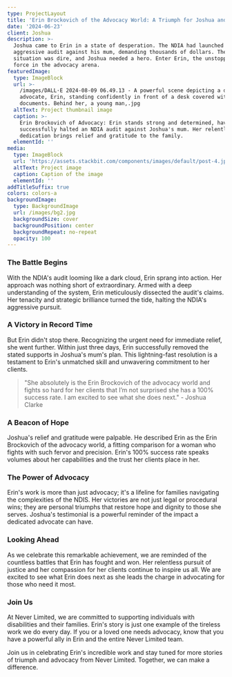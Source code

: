 ```yaml
---
type: ProjectLayout
title: 'Erin Brockovich of the Advocacy World: A Triumph for Joshua and His Mum'
date: '2024-06-23'
client: Joshua
description: >-
  Joshua came to Erin in a state of desperation. The NDIA had launched an
  aggressive audit against his mum, demanding thousands of dollars. The
  situation was dire, and Joshua needed a hero. Enter Erin, the unstoppable
  force in the advocacy arena.
featuredImage:
  type: ImageBlock
  url: >-
    /images/DALL·E 2024-08-09 06.49.13 - A powerful scene depicting a determined
    advocate, Erin, standing confidently in front of a desk covered with legal
    documents. Behind her, a young man,.jpg
  altText: Project thumbnail image
  caption: >-
    Erin Brockovich of Advocacy: Erin stands strong and determined, having
    successfully halted an NDIA audit against Joshua's mum. Her relentless
    dedication brings relief and gratitude to the family.
  elementId: ''
media:
  type: ImageBlock
  url: 'https://assets.stackbit.com/components/images/default/post-4.jpeg'
  altText: Project image
  caption: Caption of the image
  elementId: ''
addTitleSuffix: true
colors: colors-a
backgroundImage:
  type: BackgroundImage
  url: /images/bg2.jpg
  backgroundSize: cover
  backgroundPosition: center
  backgroundRepeat: no-repeat
  opacity: 100
---
```

### The Battle Begins

With the NDIA's audit looming like a dark cloud, Erin sprang into action. Her approach was nothing short of extraordinary. Armed with a deep understanding of the system, Erin meticulously dissected the audit's claims. Her tenacity and strategic brilliance turned the tide, halting the NDIA's aggressive pursuit.

### A Victory in Record Time

But Erin didn't stop there. Recognizing the urgent need for immediate relief, she went further. Within just three days, Erin successfully removed the stated supports in Joshua's mum's plan. This lightning-fast resolution is a testament to Erin's unmatched skill and unwavering commitment to her clients.

> "She absolutely is the Erin Brockovich of the advocacy world and fights so hard for her clients that I’m not surprised she has a 100% success rate. I am excited to see what she does next." - Joshua Clarke

### A Beacon of Hope

Joshua's relief and gratitude were palpable. He described Erin as the Erin Brockovich of the advocacy world, a fitting comparison for a woman who fights with such fervor and precision. Erin's 100% success rate speaks volumes about her capabilities and the trust her clients place in her.

### The Power of Advocacy

Erin's work is more than just advocacy; it's a lifeline for families navigating the complexities of the NDIS. Her victories are not just legal or procedural wins; they are personal triumphs that restore hope and dignity to those she serves. Joshua's testimonial is a powerful reminder of the impact a dedicated advocate can have.

### Looking Ahead

As we celebrate this remarkable achievement, we are reminded of the countless battles that Erin has fought and won. Her relentless pursuit of justice and her compassion for her clients continue to inspire us all. We are excited to see what Erin does next as she leads the charge in advocating for those who need it most.

### Join Us

At Never Limited, we are committed to supporting individuals with disabilities and their families. Erin's story is just one example of the tireless work we do every day. If you or a loved one needs advocacy, know that you have a powerful ally in Erin and the entire Never Limited team.

Join us in celebrating Erin's incredible work and stay tuned for more stories of triumph and advocacy from Never Limited. Together, we can make a difference.





